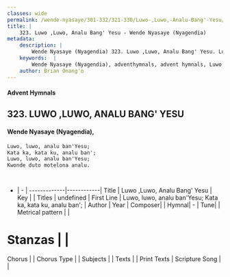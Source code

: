 ```yaml
---
classes: wide
permalink: /wende-nyasaye/301-332/321-330/Luwo-,Luwo,-Analu-Bang'-Yesu/
title: |
    323. Luwo ,Luwo, Analu Bang' Yesu - Wende Nyasaye (Nyagendia)
metadata:
    description: |
        Wende Nyasaye (Nyagendia) 323. Luwo ,Luwo, Analu Bang' Yesu. Luwo, luwo, analu ban'Yesu; Kata ka, kata ku, analu ban'; Luwo, luwo, analu ban'Yesu; Kwonde duto motelona analu.    
    keywords:  |
        Wende Nyasaye (Nyagendia), adventhymnals, advent hymnals, Luwo ,Luwo, Analu Bang' Yesu, Luwo, luwo, analu ban'Yesu; Kata ka, kata ku, analu ban';. 
    author: Brian Onang'o
---
```


#### Advent Hymnals
## 323. LUWO ,LUWO, ANALU BANG' YESU
####  Wende Nyasaye (Nyagendia),

```txt
Luwo, luwo, analu ban'Yesu;
Kata ka, kata ku, analu ban';
Luwo, luwo, analu ban'Yesu;
Kwonde duto motelona analu.




```

- |   -  |
-------------|------------|
Title | Luwo ,Luwo, Analu Bang' Yesu |
Key |  |
Titles | undefined |
First Line | Luwo, luwo, analu ban'Yesu; Kata ka, kata ku, analu ban'; |
Author | 
Year | 
Composer| |
Hymnal|  - |
Tune|  |
Metrical pattern | |
# Stanzas |  |
Chorus |  |
Chorus Type |  |
Subjects | |
Texts |  |
Print Texts | 
Scripture Song |  |
    
